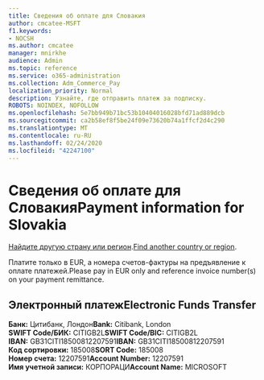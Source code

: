 ```yaml
---
title: Сведения об оплате для Словакия
author: cmcatee-MSFT
f1.keywords:
- NOCSH
ms.author: cmcatee
manager: mnirkhe
audience: Admin
ms.topic: reference
ms.service: o365-administration
ms.collection: Adm_Commerce_Pay
localization_priority: Normal
description: Узнайте, где отправить платеж за подписку.
ROBOTS: NOINDEX, NOFOLLOW
ms.openlocfilehash: 5e7bb949b71bc53b10404016028bfd71ad889dcb
ms.sourcegitcommit: ca2b58ef8f5be24f09e73620b74a1ffcf2d4c290
ms.translationtype: MT
ms.contentlocale: ru-RU
ms.lasthandoff: 02/24/2020
ms.locfileid: "42247100"
---
```

# <a name="payment-information-for-slovakia"></a><span data-ttu-id="61957-103">Сведения об оплате для Словакия</span><span class="sxs-lookup"><span data-stu-id="61957-103">Payment information for Slovakia</span></span>

<span data-ttu-id="61957-104">[Найдите другую страну или регион](../billing-and-payments/pay-for-your-subscription.md).</span><span class="sxs-lookup"><span data-stu-id="61957-104">[Find another country or region](../billing-and-payments/pay-for-your-subscription.md).</span></span>

<span data-ttu-id="61957-105">Платите только в EUR, а номера счетов-фактуры на предъявление к оплате платежей.</span><span class="sxs-lookup"><span data-stu-id="61957-105">Please pay in EUR only and reference invoice number(s) on your payment remittance.</span></span>

## <a name="electronic-funds-transfer"></a><span data-ttu-id="61957-106">Электронный платеж</span><span class="sxs-lookup"><span data-stu-id="61957-106">Electronic Funds Transfer</span></span>

<span data-ttu-id="61957-107">**Банк:** Цитибанк, Лондон</span><span class="sxs-lookup"><span data-stu-id="61957-107">**Bank:** Citibank, London</span></span>  
<span data-ttu-id="61957-108">**SWIFT Code/БИК:** CITIGB2L</span><span class="sxs-lookup"><span data-stu-id="61957-108">**SWIFT Code/BIC:** CITIGB2L</span></span>  
<span data-ttu-id="61957-109">**IBAN:** GB31CITI18500812207591</span><span class="sxs-lookup"><span data-stu-id="61957-109">**IBAN:** GB31CITI18500812207591</span></span>  
<span data-ttu-id="61957-110">**Код сортировки:** 185008</span><span class="sxs-lookup"><span data-stu-id="61957-110">**SORT Code:** 185008</span></span>  
<span data-ttu-id="61957-111">**Номер счета:** 12207591</span><span class="sxs-lookup"><span data-stu-id="61957-111">**Account Number:** 12207591</span></span>  
<span data-ttu-id="61957-112">**Имя учетной записи:** КОРПОРАЦИ</span><span class="sxs-lookup"><span data-stu-id="61957-112">**Account Name:** MICROSOFT</span></span>